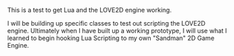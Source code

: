This is a test to get Lua and the LOVE2D engine working.

I will be building up specific classes to test out scripting the LOVE2D engine. Ultimately when I have built up a working prototype, I will use what I learned to begin hooking Lua Scripting to my own "Sandman" 2D Game Engine.

